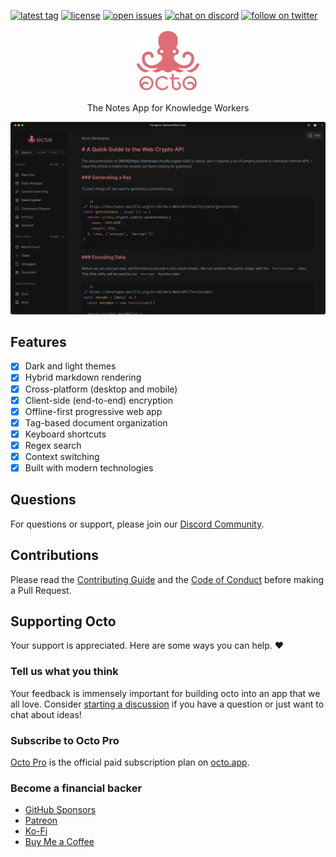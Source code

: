 [![latest tag](https://img.shields.io/github/v/tag/writewithocto/octo?color=blue&label=latest%20tag&sort=semver)](https://github.com/writewithocto/octo/releases)
[![license](https://img.shields.io/github/license/writewithocto/octo)](https://github.com/writewithocto/octo/blob/main/LICENSE)
[![open issues](https://img.shields.io/github/issues-raw/writewithocto/octo)](https://github.com/writewithocto/octo/issues)
[![chat on discord](https://img.shields.io/badge/chat-on%20discord-7289da)](https://link.octo.app/discord)
[![follow on twitter](https://img.shields.io/badge/follow-on%20twitter-1da1f2)](https://twitter.com/writewithocto)

<p align="center">
  <a href="https://octo.app">
    <img height="100" src="resources/stacked.png">
  </a>
</p>

<p align="center">The Notes App for Knowledge Workers</p>

[![screenshot](resources/dark-desktop.png)](https://octo.app)

## Features

- [x] Dark and light themes
- [x] Hybrid markdown rendering
- [x] Cross-platform (desktop and mobile)
- [x] Client-side (end-to-end) encryption
- [x] Offline-first progressive web app
- [x] Tag-based document organization
- [x] Keyboard shortcuts
- [x] Regex search
- [x] Context switching
- [x] Built with modern technologies

## Questions

For questions or support, please join our [Discord Community](https://link.octo.app/discord).

## Contributions

Please read the [Contributing Guide](https://github.com/writewithocto/octo/blob/main/CONTRIBUTING.md) and the [Code of Conduct](https://github.com/writewithocto/octo/blob/main/CODE_OF_CONDUCT.md) before making a Pull Request.

## Supporting Octo

Your support is appreciated. Here are some ways you can help. ♥️

### Tell us what you think

Your feedback is immensely important for building octo into an app that we all love. Consider [starting a discussion](https://github.com/writewithocto/octo/discussions) if you have a question or just want to chat about ideas!

### Subscribe to Octo Pro

[Octo Pro](https://octo.app/account) is the official paid subscription plan on [octo.app](https://octo.app).

### Become a financial backer

- [GitHub Sponsors](https://github.com/sponsors/voraciousdev)
- [Patreon](https://patreon.com/voraciousdev)
- [Ko-Fi](https://ko-fi.com/voraciousdev)
- [Buy Me a Coffee](https://www.buymeacoffee.com/voraciousdev)
